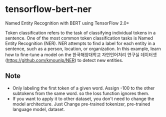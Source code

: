 # tensorflow-bert-ner
Named Entity Recognition with BERT using TensorFlow 2.0+

Token classification refers to the task of classifying individual tokens in a sentence. One of the most common token classification tasks is Named Entity Recognition (NER). NER attempts to find a label for each entity in a sentence, such as a person, location, or organization. In this example, learn how to fine-tune a model on the 한국해양대학교 자연언어처리 연구실 데이터셋 (https://github.com/kmounlp/NER) to detect new entities.

## Note
- Only labeling the first token of a given word. Assign -100 to the other subtokens from the same word. so the loss function ignores them.
- If you want to apply it to other dataset, you don't need to change the model architecture. Just Change pre-trained tokenizer, pre-trained language model, dataset.
